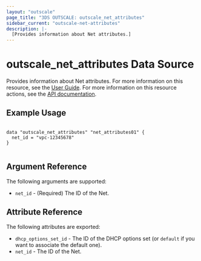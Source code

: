 ```yaml
---
layout: "outscale"
page_title: "3DS OUTSCALE: outscale_net_attributes"
sidebar_current: "outscale-net-attributes"
description: |-
  [Provides information about Net attributes.]
---
```


# outscale_net_attributes Data Source

Provides information about Net attributes.
For more information on this resource, see the [User Guide](https://wiki.outscale.net/display/EN/About+VPCs).
For more information on this resource actions, see the [API documentation](https://docs.outscale.com/api#updatenet).

## Example Usage

```hcl

data "outscale_net_attributes" "net_attributes01" {
  net_id = "vpc-12345678"
}


```

## Argument Reference

The following arguments are supported:

* `net_id` - (Required) The ID of the Net.

## Attribute Reference

The following attributes are exported:

* `dhcp_options_set_id` - The ID of the DHCP options set (or `default` if you want to associate the default one).
* `net_id` - The ID of the Net.
